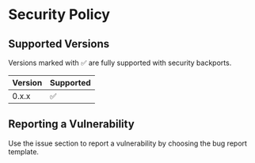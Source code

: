 # Security Policy

## Supported Versions

Versions marked with ✅ are fully supported with security backports.

| Version | Supported          |
| ------- | ------------------ |
| 0.x.x   | :white_check_mark: |

## Reporting a Vulnerability

Use the issue section to report a vulnerability by choosing the bug report template.

